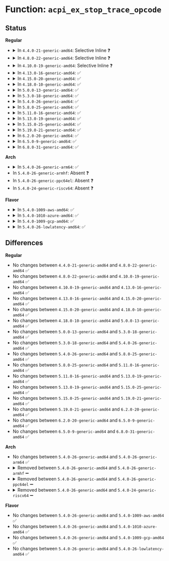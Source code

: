 # Function: <code>acpi_ex_stop_trace_opcode</code>

## Status
<b>Regular</b>
<ul>
<li>
<details>
<summary>In <code>4.4.0-21-generic-amd64</code>: Selective Inline ❓</summary>

```c
void acpi_ex_stop_trace_opcode(union acpi_parse_object * op, struct acpi_walk_state * walk_state)
```

```json
{
  "name": "acpi_ex_stop_trace_opcode",
  "collision_type": "Unique Global",
  "inline_type": "Selective",
  "funcs": [
    {
      "addr": 18446744071583650214,
      "name": "acpi_ex_stop_trace_opcode",
      "external": true,
      "loc": "drivers/acpi/acpica/exdebug.c:623",
      "file": "drivers/acpi/acpica/exdebug.c",
      "inline": "not declared, inlined",
      "caller_inline": [],
      "caller_func": [
        "drivers/acpi/acpica/psparse.c:acpi_ps_complete_this_op"
      ]
    }
  ],
  "symbols": [
    {
      "addr": 18446744071583650214,
      "name": "acpi_ex_stop_trace_opcode",
      "section": ".text",
      "bind": "STB_GLOBAL",
      "size": 11
    }
  ]
}
```
</details>
</li>
<li>
<details>
<summary>In <code>4.8.0-22-generic-amd64</code>: Selective Inline ❓</summary>

```c
void acpi_ex_stop_trace_opcode(union acpi_parse_object * op, struct acpi_walk_state * walk_state)
```

```json
{
  "name": "acpi_ex_stop_trace_opcode",
  "collision_type": "Unique Global",
  "inline_type": "Selective",
  "funcs": [
    {
      "addr": 18446744071583993273,
      "name": "acpi_ex_stop_trace_opcode",
      "external": true,
      "loc": "drivers/acpi/acpica/extrace.c:366",
      "file": "drivers/acpi/acpica/extrace.c",
      "inline": "not declared, inlined",
      "caller_inline": [],
      "caller_func": [
        "drivers/acpi/acpica/psparse.c:acpi_ps_complete_this_op"
      ]
    }
  ],
  "symbols": [
    {
      "addr": 18446744071583993273,
      "name": "acpi_ex_stop_trace_opcode",
      "section": ".text",
      "bind": "STB_GLOBAL",
      "size": 11
    }
  ]
}
```
</details>
</li>
<li>
<details>
<summary>In <code>4.10.0-19-generic-amd64</code>: Selective Inline ❓</summary>

```c
void acpi_ex_stop_trace_opcode(union acpi_parse_object * op, struct acpi_walk_state * walk_state)
```

```json
{
  "name": "acpi_ex_stop_trace_opcode",
  "collision_type": "Unique Global",
  "inline_type": "Selective",
  "funcs": [
    {
      "addr": 18446744071584134588,
      "name": "acpi_ex_stop_trace_opcode",
      "external": true,
      "loc": "drivers/acpi/acpica/extrace.c:341",
      "file": "drivers/acpi/acpica/extrace.c",
      "inline": "not declared, inlined",
      "caller_inline": [],
      "caller_func": [
        "drivers/acpi/acpica/psparse.c:acpi_ps_complete_this_op"
      ]
    }
  ],
  "symbols": [
    {
      "addr": 18446744071584134588,
      "name": "acpi_ex_stop_trace_opcode",
      "section": ".text",
      "bind": "STB_GLOBAL",
      "size": 11
    }
  ]
}
```
</details>
</li>
<li>
<details>
<summary>In <code>4.13.0-16-generic-amd64</code>: ✅</summary>

```c
void acpi_ex_stop_trace_opcode(union acpi_parse_object * op, struct acpi_walk_state * walk_state)
```

```json
{
  "name": "acpi_ex_stop_trace_opcode",
  "collision_type": "Unique Global",
  "inline_type": "No",
  "funcs": [
    {
      "addr": 0,
      "name": "acpi_ex_stop_trace_opcode",
      "external": true,
      "loc": "drivers/acpi/acpica/extrace.c:341",
      "file": "drivers/acpi/acpica/extrace.c",
      "inline": "seen, unknown",
      "caller_inline": [],
      "caller_func": [
        "drivers/acpi/acpica/psparse.c:acpi_ps_complete_this_op"
      ]
    }
  ],
  "symbols": [
    {
      "addr": 18446744071584201708,
      "name": "acpi_ex_stop_trace_opcode",
      "section": ".text",
      "bind": "STB_GLOBAL",
      "size": 11
    }
  ]
}
```
</details>
</li>
<li>
<details>
<summary>In <code>4.15.0-20-generic-amd64</code>: ✅</summary>

```c
void acpi_ex_stop_trace_opcode(union acpi_parse_object * op, struct acpi_walk_state * walk_state)
```

```json
{
  "name": "acpi_ex_stop_trace_opcode",
  "collision_type": "Unique Global",
  "inline_type": "No",
  "funcs": [
    {
      "addr": 18446744071584528923,
      "name": "acpi_ex_stop_trace_opcode",
      "external": true,
      "loc": "drivers/acpi/acpica/extrace.c:341",
      "file": "drivers/acpi/acpica/extrace.c",
      "inline": "seen, unknown",
      "caller_inline": [],
      "caller_func": [
        "drivers/acpi/acpica/psparse.c:acpi_ps_complete_this_op"
      ]
    }
  ],
  "symbols": [
    {
      "addr": 18446744071584528923,
      "name": "acpi_ex_stop_trace_opcode",
      "section": ".text",
      "bind": "STB_GLOBAL",
      "size": 56
    }
  ]
}
```
</details>
</li>
<li>
<details>
<summary>In <code>4.18.0-10-generic-amd64</code>: ✅</summary>

```c
void acpi_ex_stop_trace_opcode(union acpi_parse_object * op, struct acpi_walk_state * walk_state)
```

```json
{
  "name": "acpi_ex_stop_trace_opcode",
  "collision_type": "Unique Global",
  "inline_type": "No",
  "funcs": [
    {
      "addr": 18446744071584753267,
      "name": "acpi_ex_stop_trace_opcode",
      "external": true,
      "loc": "drivers/acpi/acpica/extrace.c:307",
      "file": "drivers/acpi/acpica/extrace.c",
      "inline": "seen, unknown",
      "caller_inline": [],
      "caller_func": [
        "drivers/acpi/acpica/psparse.c:acpi_ps_complete_this_op"
      ]
    }
  ],
  "symbols": [
    {
      "addr": 18446744071584753267,
      "name": "acpi_ex_stop_trace_opcode",
      "section": ".text",
      "bind": "STB_GLOBAL",
      "size": 56
    }
  ]
}
```
</details>
</li>
<li>
<details>
<summary>In <code>5.0.0-13-generic-amd64</code>: ✅</summary>

```c
void acpi_ex_stop_trace_opcode(union acpi_parse_object * op, struct acpi_walk_state * walk_state)
```

```json
{
  "name": "acpi_ex_stop_trace_opcode",
  "collision_type": "Unique Global",
  "inline_type": "No",
  "funcs": [
    {
      "addr": 18446744071584854838,
      "name": "acpi_ex_stop_trace_opcode",
      "external": true,
      "loc": "drivers/acpi/acpica/extrace.c:307",
      "file": "drivers/acpi/acpica/extrace.c",
      "inline": "seen, unknown",
      "caller_inline": [],
      "caller_func": [
        "drivers/acpi/acpica/psparse.c:acpi_ps_complete_this_op"
      ]
    }
  ],
  "symbols": [
    {
      "addr": 18446744071584854838,
      "name": "acpi_ex_stop_trace_opcode",
      "section": ".text",
      "bind": "STB_GLOBAL",
      "size": 56
    }
  ]
}
```
</details>
</li>
<li>
<details>
<summary>In <code>5.3.0-18-generic-amd64</code>: ✅</summary>

```c
void acpi_ex_stop_trace_opcode(union acpi_parse_object * op, struct acpi_walk_state * walk_state)
```

```json
{
  "name": "acpi_ex_stop_trace_opcode",
  "collision_type": "Unique Global",
  "inline_type": "No",
  "funcs": [
    {
      "addr": 18446744071585058576,
      "name": "acpi_ex_stop_trace_opcode",
      "external": true,
      "loc": "drivers/acpi/acpica/extrace.c:307",
      "file": "drivers/acpi/acpica/extrace.c",
      "inline": "seen, unknown",
      "caller_inline": [],
      "caller_func": [
        "drivers/acpi/acpica/psparse.c:acpi_ps_complete_this_op"
      ]
    }
  ],
  "symbols": [
    {
      "addr": 18446744071585058576,
      "name": "acpi_ex_stop_trace_opcode",
      "section": ".text",
      "bind": "STB_GLOBAL",
      "size": 56
    }
  ]
}
```
</details>
</li>
<li>
<details>
<summary>In <code>5.4.0-26-generic-amd64</code>: ✅</summary>

```c
void acpi_ex_stop_trace_opcode(union acpi_parse_object * op, struct acpi_walk_state * walk_state)
```

```json
{
  "name": "acpi_ex_stop_trace_opcode",
  "collision_type": "Unique Global",
  "inline_type": "No",
  "funcs": [
    {
      "addr": 18446744071585194661,
      "name": "acpi_ex_stop_trace_opcode",
      "external": true,
      "loc": "drivers/acpi/acpica/extrace.c:307",
      "file": "drivers/acpi/acpica/extrace.c",
      "inline": "seen, unknown",
      "caller_inline": [],
      "caller_func": [
        "drivers/acpi/acpica/psparse.c:acpi_ps_complete_this_op"
      ]
    }
  ],
  "symbols": [
    {
      "addr": 18446744071585194661,
      "name": "acpi_ex_stop_trace_opcode",
      "section": ".text",
      "bind": "STB_GLOBAL",
      "size": 56
    }
  ]
}
```
</details>
</li>
<li>
<details>
<summary>In <code>5.8.0-25-generic-amd64</code>: ✅</summary>

```c
void acpi_ex_stop_trace_opcode(union acpi_parse_object * op, struct acpi_walk_state * walk_state)
```

```json
{
  "name": "acpi_ex_stop_trace_opcode",
  "collision_type": "Unique Global",
  "inline_type": "No",
  "funcs": [
    {
      "addr": 18446744071585900035,
      "name": "acpi_ex_stop_trace_opcode",
      "external": true,
      "loc": "drivers/acpi/acpica/extrace.c:307",
      "file": "drivers/acpi/acpica/extrace.c",
      "inline": "seen, unknown",
      "caller_inline": [],
      "caller_func": [
        "drivers/acpi/acpica/psparse.c:acpi_ps_complete_this_op"
      ]
    }
  ],
  "symbols": [
    {
      "addr": 18446744071585900035,
      "name": "acpi_ex_stop_trace_opcode",
      "section": ".text",
      "bind": "STB_GLOBAL",
      "size": 56
    }
  ]
}
```
</details>
</li>
<li>
<details>
<summary>In <code>5.11.0-16-generic-amd64</code>: ✅</summary>

```c
void acpi_ex_stop_trace_opcode(union acpi_parse_object * op, struct acpi_walk_state * walk_state)
```

```json
{
  "name": "acpi_ex_stop_trace_opcode",
  "collision_type": "Unique Global",
  "inline_type": "No",
  "funcs": [
    {
      "addr": 18446744071586021371,
      "name": "acpi_ex_stop_trace_opcode",
      "external": true,
      "loc": "drivers/acpi/acpica/extrace.c:307",
      "file": "drivers/acpi/acpica/extrace.c",
      "inline": "seen, unknown",
      "caller_inline": [],
      "caller_func": [
        "drivers/acpi/acpica/psparse.c:acpi_ps_complete_this_op"
      ]
    }
  ],
  "symbols": [
    {
      "addr": 18446744071586021371,
      "name": "acpi_ex_stop_trace_opcode",
      "section": ".text",
      "bind": "STB_GLOBAL",
      "size": 56
    }
  ]
}
```
</details>
</li>
<li>
<details>
<summary>In <code>5.13.0-19-generic-amd64</code>: ✅</summary>

```c
void acpi_ex_stop_trace_opcode(union acpi_parse_object * op, struct acpi_walk_state * walk_state)
```

```json
{
  "name": "acpi_ex_stop_trace_opcode",
  "collision_type": "Unique Global",
  "inline_type": "No",
  "funcs": [
    {
      "addr": 18446744071585898381,
      "name": "acpi_ex_stop_trace_opcode",
      "external": true,
      "loc": "drivers/acpi/acpica/extrace.c:307",
      "file": "drivers/acpi/acpica/extrace.c",
      "inline": "seen, unknown",
      "caller_inline": [],
      "caller_func": [
        "drivers/acpi/acpica/psparse.c:acpi_ps_complete_this_op"
      ]
    }
  ],
  "symbols": [
    {
      "addr": 18446744071585898381,
      "name": "acpi_ex_stop_trace_opcode",
      "section": ".text",
      "bind": "STB_GLOBAL",
      "size": 56
    }
  ]
}
```
</details>
</li>
<li>
<details>
<summary>In <code>5.15.0-25-generic-amd64</code>: ✅</summary>

```c
void acpi_ex_stop_trace_opcode(union acpi_parse_object * op, struct acpi_walk_state * walk_state)
```

```json
{
  "name": "acpi_ex_stop_trace_opcode",
  "collision_type": "Unique Global",
  "inline_type": "No",
  "funcs": [
    {
      "addr": 18446744071586385885,
      "name": "acpi_ex_stop_trace_opcode",
      "external": true,
      "loc": "drivers/acpi/acpica/extrace.c:307",
      "file": "drivers/acpi/acpica/extrace.c",
      "inline": "seen, unknown",
      "caller_inline": [],
      "caller_func": [
        "drivers/acpi/acpica/psparse.c:acpi_ps_complete_this_op"
      ]
    }
  ],
  "symbols": [
    {
      "addr": 18446744071586385885,
      "name": "acpi_ex_stop_trace_opcode",
      "section": ".text",
      "bind": "STB_GLOBAL",
      "size": 56
    }
  ]
}
```
</details>
</li>
<li>
<details>
<summary>In <code>5.19.0-21-generic-amd64</code>: ✅</summary>

```c
void acpi_ex_stop_trace_opcode(union acpi_parse_object * op, struct acpi_walk_state * walk_state)
```

```json
{
  "name": "acpi_ex_stop_trace_opcode",
  "collision_type": "Unique Global",
  "inline_type": "No",
  "funcs": [
    {
      "addr": 18446744071587634164,
      "name": "acpi_ex_stop_trace_opcode",
      "external": true,
      "loc": "drivers/acpi/acpica/extrace.c:307",
      "file": "drivers/acpi/acpica/extrace.c",
      "inline": "seen, unknown",
      "caller_inline": [],
      "caller_func": [
        "drivers/acpi/acpica/psparse.c:acpi_ps_complete_this_op"
      ]
    }
  ],
  "symbols": [
    {
      "addr": 18446744071587634164,
      "name": "acpi_ex_stop_trace_opcode",
      "section": ".text",
      "bind": "STB_GLOBAL",
      "size": 70
    }
  ]
}
```
</details>
</li>
<li>
<details>
<summary>In <code>6.2.0-20-generic-amd64</code>: ✅</summary>

```c
void acpi_ex_stop_trace_opcode(union acpi_parse_object * op, struct acpi_walk_state * walk_state)
```

```json
{
  "name": "acpi_ex_stop_trace_opcode",
  "collision_type": "Unique Global",
  "inline_type": "No",
  "funcs": [
    {
      "addr": 18446744071588933456,
      "name": "acpi_ex_stop_trace_opcode",
      "external": true,
      "loc": "drivers/acpi/acpica/extrace.c:307",
      "file": "drivers/acpi/acpica/extrace.c",
      "inline": "seen, unknown",
      "caller_inline": [],
      "caller_func": [
        "drivers/acpi/acpica/psparse.c:acpi_ps_complete_this_op"
      ]
    }
  ],
  "symbols": [
    {
      "addr": 18446744071588933456,
      "name": "acpi_ex_stop_trace_opcode",
      "section": ".text",
      "bind": "STB_GLOBAL",
      "size": 102
    }
  ]
}
```
</details>
</li>
<li>
<details>
<summary>In <code>6.5.0-9-generic-amd64</code>: ✅</summary>

```c
void acpi_ex_stop_trace_opcode(union acpi_parse_object * op, struct acpi_walk_state * walk_state)
```

```json
{
  "name": "acpi_ex_stop_trace_opcode",
  "collision_type": "Unique Global",
  "inline_type": "No",
  "funcs": [
    {
      "addr": 18446744071589223456,
      "name": "acpi_ex_stop_trace_opcode",
      "external": true,
      "loc": "drivers/acpi/acpica/extrace.c:307",
      "file": "drivers/acpi/acpica/extrace.c",
      "inline": "seen, unknown",
      "caller_inline": [],
      "caller_func": [
        "drivers/acpi/acpica/psparse.c:acpi_ps_complete_this_op"
      ]
    }
  ],
  "symbols": [
    {
      "addr": 18446744071589223456,
      "name": "acpi_ex_stop_trace_opcode",
      "section": ".text",
      "bind": "STB_GLOBAL",
      "size": 102
    }
  ]
}
```
</details>
</li>
<li>
<details>
<summary>In <code>6.8.0-31-generic-amd64</code>: ✅</summary>

```c
void acpi_ex_stop_trace_opcode(union acpi_parse_object * op, struct acpi_walk_state * walk_state)
```

```json
{
  "name": "acpi_ex_stop_trace_opcode",
  "collision_type": "Unique Global",
  "inline_type": "No",
  "funcs": [
    {
      "addr": 18446744071589529968,
      "name": "acpi_ex_stop_trace_opcode",
      "external": true,
      "loc": "drivers/acpi/acpica/extrace.c:307",
      "file": "drivers/acpi/acpica/extrace.c",
      "inline": "seen, unknown",
      "caller_inline": [],
      "caller_func": [
        "drivers/acpi/acpica/psparse.c:acpi_ps_complete_this_op"
      ]
    }
  ],
  "symbols": [
    {
      "addr": 18446744071589529968,
      "name": "acpi_ex_stop_trace_opcode",
      "section": ".text",
      "bind": "STB_GLOBAL",
      "size": 102
    }
  ]
}
```
</details>
</li>
</ul>
<b>Arch</b>
<ul>
<li>
<details>
<summary>In <code>5.4.0-26-generic-arm64</code>: ✅</summary>

```c
void acpi_ex_stop_trace_opcode(union acpi_parse_object * op, struct acpi_walk_state * walk_state)
```

```json
{
  "name": "acpi_ex_stop_trace_opcode",
  "collision_type": "Unique Global",
  "inline_type": "No",
  "funcs": [
    {
      "addr": 0,
      "name": "acpi_ex_stop_trace_opcode",
      "external": true,
      "loc": "drivers/acpi/acpica/extrace.c:307",
      "file": "drivers/acpi/acpica/extrace.c",
      "inline": "seen, unknown",
      "caller_inline": [],
      "caller_func": [
        "drivers/acpi/acpica/psparse.c:acpi_ps_complete_this_op"
      ]
    }
  ],
  "symbols": [
    {
      "addr": 18446603336497538512,
      "name": "acpi_ex_stop_trace_opcode",
      "section": ".text",
      "bind": "STB_GLOBAL",
      "size": 24
    }
  ]
}
```
</details>
</li>
<li>
In <code>5.4.0-26-generic-armhf</code>: Absent ❓
</li>
<li>
In <code>5.4.0-26-generic-ppc64el</code>: Absent ❓
</li>
<li>
In <code>5.4.0-24-generic-riscv64</code>: Absent ❓
</li>
</ul>
<b>Flavor</b>
<ul>
<li>
<details>
<summary>In <code>5.4.0-1009-aws-amd64</code>: ✅</summary>

```c
void acpi_ex_stop_trace_opcode(union acpi_parse_object * op, struct acpi_walk_state * walk_state)
```

```json
{
  "name": "acpi_ex_stop_trace_opcode",
  "collision_type": "Unique Global",
  "inline_type": "No",
  "funcs": [
    {
      "addr": 18446744071585070974,
      "name": "acpi_ex_stop_trace_opcode",
      "external": true,
      "loc": "drivers/acpi/acpica/extrace.c:307",
      "file": "drivers/acpi/acpica/extrace.c",
      "inline": "seen, unknown",
      "caller_inline": [],
      "caller_func": [
        "drivers/acpi/acpica/psparse.c:acpi_ps_complete_this_op"
      ]
    }
  ],
  "symbols": [
    {
      "addr": 18446744071585070974,
      "name": "acpi_ex_stop_trace_opcode",
      "section": ".text",
      "bind": "STB_GLOBAL",
      "size": 18
    }
  ]
}
```
</details>
</li>
<li>
<details>
<summary>In <code>5.4.0-1010-azure-amd64</code>: ✅</summary>

```c
void acpi_ex_stop_trace_opcode(union acpi_parse_object * op, struct acpi_walk_state * walk_state)
```

```json
{
  "name": "acpi_ex_stop_trace_opcode",
  "collision_type": "Unique Global",
  "inline_type": "No",
  "funcs": [
    {
      "addr": 18446744071584986453,
      "name": "acpi_ex_stop_trace_opcode",
      "external": true,
      "loc": "drivers/acpi/acpica/extrace.c:307",
      "file": "drivers/acpi/acpica/extrace.c",
      "inline": "seen, unknown",
      "caller_inline": [],
      "caller_func": [
        "drivers/acpi/acpica/psparse.c:acpi_ps_complete_this_op"
      ]
    }
  ],
  "symbols": [
    {
      "addr": 18446744071584986453,
      "name": "acpi_ex_stop_trace_opcode",
      "section": ".text",
      "bind": "STB_GLOBAL",
      "size": 18
    }
  ]
}
```
</details>
</li>
<li>
<details>
<summary>In <code>5.4.0-1009-gcp-amd64</code>: ✅</summary>

```c
void acpi_ex_stop_trace_opcode(union acpi_parse_object * op, struct acpi_walk_state * walk_state)
```

```json
{
  "name": "acpi_ex_stop_trace_opcode",
  "collision_type": "Unique Global",
  "inline_type": "No",
  "funcs": [
    {
      "addr": 18446744071585146245,
      "name": "acpi_ex_stop_trace_opcode",
      "external": true,
      "loc": "drivers/acpi/acpica/extrace.c:307",
      "file": "drivers/acpi/acpica/extrace.c",
      "inline": "seen, unknown",
      "caller_inline": [],
      "caller_func": [
        "drivers/acpi/acpica/psparse.c:acpi_ps_complete_this_op"
      ]
    }
  ],
  "symbols": [
    {
      "addr": 18446744071585146245,
      "name": "acpi_ex_stop_trace_opcode",
      "section": ".text",
      "bind": "STB_GLOBAL",
      "size": 56
    }
  ]
}
```
</details>
</li>
<li>
<details>
<summary>In <code>5.4.0-26-lowlatency-amd64</code>: ✅</summary>

```c
void acpi_ex_stop_trace_opcode(union acpi_parse_object * op, struct acpi_walk_state * walk_state)
```

```json
{
  "name": "acpi_ex_stop_trace_opcode",
  "collision_type": "Unique Global",
  "inline_type": "No",
  "funcs": [
    {
      "addr": 18446744071585252405,
      "name": "acpi_ex_stop_trace_opcode",
      "external": true,
      "loc": "drivers/acpi/acpica/extrace.c:307",
      "file": "drivers/acpi/acpica/extrace.c",
      "inline": "seen, unknown",
      "caller_inline": [],
      "caller_func": [
        "drivers/acpi/acpica/psparse.c:acpi_ps_complete_this_op"
      ]
    }
  ],
  "symbols": [
    {
      "addr": 18446744071585252405,
      "name": "acpi_ex_stop_trace_opcode",
      "section": ".text",
      "bind": "STB_GLOBAL",
      "size": 56
    }
  ]
}
```
</details>
</li>
</ul>

## Differences
<b>Regular</b>
<ul>
<li>
No changes between <code>4.4.0-21-generic-amd64</code> and <code>4.8.0-22-generic-amd64</code> ✅
</li>
<li>
No changes between <code>4.8.0-22-generic-amd64</code> and <code>4.10.0-19-generic-amd64</code> ✅
</li>
<li>
No changes between <code>4.10.0-19-generic-amd64</code> and <code>4.13.0-16-generic-amd64</code> ✅
</li>
<li>
No changes between <code>4.13.0-16-generic-amd64</code> and <code>4.15.0-20-generic-amd64</code> ✅
</li>
<li>
No changes between <code>4.15.0-20-generic-amd64</code> and <code>4.18.0-10-generic-amd64</code> ✅
</li>
<li>
No changes between <code>4.18.0-10-generic-amd64</code> and <code>5.0.0-13-generic-amd64</code> ✅
</li>
<li>
No changes between <code>5.0.0-13-generic-amd64</code> and <code>5.3.0-18-generic-amd64</code> ✅
</li>
<li>
No changes between <code>5.3.0-18-generic-amd64</code> and <code>5.4.0-26-generic-amd64</code> ✅
</li>
<li>
No changes between <code>5.4.0-26-generic-amd64</code> and <code>5.8.0-25-generic-amd64</code> ✅
</li>
<li>
No changes between <code>5.8.0-25-generic-amd64</code> and <code>5.11.0-16-generic-amd64</code> ✅
</li>
<li>
No changes between <code>5.11.0-16-generic-amd64</code> and <code>5.13.0-19-generic-amd64</code> ✅
</li>
<li>
No changes between <code>5.13.0-19-generic-amd64</code> and <code>5.15.0-25-generic-amd64</code> ✅
</li>
<li>
No changes between <code>5.15.0-25-generic-amd64</code> and <code>5.19.0-21-generic-amd64</code> ✅
</li>
<li>
No changes between <code>5.19.0-21-generic-amd64</code> and <code>6.2.0-20-generic-amd64</code> ✅
</li>
<li>
No changes between <code>6.2.0-20-generic-amd64</code> and <code>6.5.0-9-generic-amd64</code> ✅
</li>
<li>
No changes between <code>6.5.0-9-generic-amd64</code> and <code>6.8.0-31-generic-amd64</code> ✅
</li>
</ul>
<b>Arch</b>
<ul>
<li>
No changes between <code>5.4.0-26-generic-amd64</code> and <code>5.4.0-26-generic-arm64</code> ✅
</li>
<li>
<details>
<summary>Removed between <code>5.4.0-26-generic-amd64</code> and <code>5.4.0-26-generic-armhf</code> ➖</summary>

```c
void acpi_ex_stop_trace_opcode(union acpi_parse_object * op, struct acpi_walk_state * walk_state)
```
</details>
</li>
<li>
<details>
<summary>Removed between <code>5.4.0-26-generic-amd64</code> and <code>5.4.0-26-generic-ppc64el</code> ➖</summary>

```c
void acpi_ex_stop_trace_opcode(union acpi_parse_object * op, struct acpi_walk_state * walk_state)
```
</details>
</li>
<li>
<details>
<summary>Removed between <code>5.4.0-26-generic-amd64</code> and <code>5.4.0-24-generic-riscv64</code> ➖</summary>

```c
void acpi_ex_stop_trace_opcode(union acpi_parse_object * op, struct acpi_walk_state * walk_state)
```
</details>
</li>
</ul>
<b>Flavor</b>
<ul>
<li>
No changes between <code>5.4.0-26-generic-amd64</code> and <code>5.4.0-1009-aws-amd64</code> ✅
</li>
<li>
No changes between <code>5.4.0-26-generic-amd64</code> and <code>5.4.0-1010-azure-amd64</code> ✅
</li>
<li>
No changes between <code>5.4.0-26-generic-amd64</code> and <code>5.4.0-1009-gcp-amd64</code> ✅
</li>
<li>
No changes between <code>5.4.0-26-generic-amd64</code> and <code>5.4.0-26-lowlatency-amd64</code> ✅
</li>
</ul>
